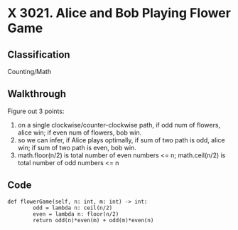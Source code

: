 # X 3021. Alice and Bob Playing Flower Game
## Classification
Counting/Math
## Walkthrough
Figure out 3 points:
1. on a single clockwise/counter-clockwise path, if odd num of flowers, alice win; if even num of flowers, bob win.
2. so we can infer, if Alice plays optimally, if sum of two path is odd, alice win; if sum of two path is even, bob win.
3. math.floor(n/2) is total number of even numbers <= n; math.ceil(n/2) is total number of odd numbers <= n
## Code
```
def flowerGame(self, n: int, m: int) -> int:
        odd = lambda n: ceil(n/2)
        even = lambda n: floor(n/2)
        return odd(n)*even(m) + odd(m)*even(n)
```
